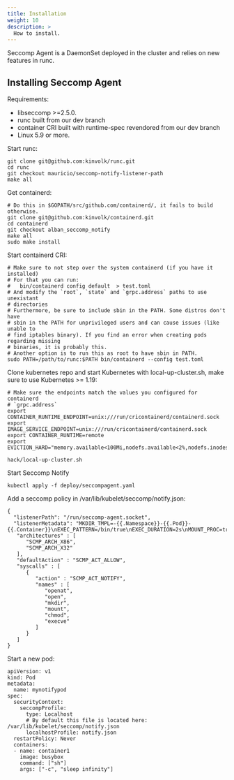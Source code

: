 ```yaml
---
title: Installation
weight: 10
description: >
  How to install.
---
```


Seccomp Agent is a DaemonSet deployed in the cluster and relies on new features in runc.

## Installing Seccomp Agent

Requirements:
- libseccomp >=2.5.0.
- runc built from our dev branch
- container CRI built with runtime-spec revendored from our dev branch
- Linux 5.9 or more.

Start runc:
```
git clone git@github.com:kinvolk/runc.git
cd runc
git checkout mauricio/seccomp-notify-listener-path
make all
```

Get containerd:
```
# Do this in $GOPATH/src/github.com/containerd/, it fails to build otherwise.
git clone git@github.com:kinvolk/containerd.git
cd containerd
git checkout alban_seccomp_notify
make all
sudo make install
```

Start containerd CRI:
```
# Make sure to not step over the system containerd (if you have it installed)
# For that you can run:
# 	bin/containerd config default  > test.toml
# And modify the `root`, `state` and `grpc.address` paths to use unexistant
# directories
# Furthermore, be sure to include sbin in the PATH. Some distros don't have
# sbin in the PATH for unprivileged users and can cause issues (like unable to
# find iptables binary). If you find an error when creating pods regarding missing
# binaries, it is probably this.
# Another option is to run this as root to have sbin in PATH.
sudo PATH=/path/to/runc:$PATH bin/containerd --config test.toml
```

Clone kubernetes repo and start Kubernetes with local-up-cluster.sh, make sure
to use Kubernetes >= 1.19:
```
# Make sure the endpoints match the values you configured for containerd
# `grpc.address`
export CONTAINER_RUNTIME_ENDPOINT=unix:///run/cricontainerd/containerd.sock
export IMAGE_SERVICE_ENDPOINT=unix:///run/cricontainerd/containerd.sock
export CONTAINER_RUNTIME=remote
export EVICTION_HARD="memory.available<100Mi,nodefs.available<2%,nodefs.inodesFree<2%"

hack/local-up-cluster.sh
```

Start Seccomp Notify
```
kubectl apply -f deploy/seccompagent.yaml
```

Add a seccomp policy in /var/lib/kubelet/seccomp/notify.json:
```
{
  "listenerPath": "/run/seccomp-agent.socket",
  "listenerMetadata": "MKDIR_TMPL=-{{.Namespace}}-{{.Pod}}-{{.Container}}\nEXEC_PATTERN=/bin/true\nEXEC_DURATION=2s\nMOUNT_PROC=true\nMOUNT_SYSFS=true",
   "architectures" : [
      "SCMP_ARCH_X86",
      "SCMP_ARCH_X32"
   ],
   "defaultAction" : "SCMP_ACT_ALLOW",
   "syscalls" : [
      {
         "action" : "SCMP_ACT_NOTIFY",
         "names" : [
            "openat",
            "open",
            "mkdir",
            "mount",
            "chmod",
            "execve"
         ]
      }
   ]
}
```

Start a new pod:
```
apiVersion: v1
kind: Pod
metadata:
  name: mynotifypod
spec:
  securityContext:
    seccompProfile:
      type: Localhost
      # By default this file is located here: /var/lib/kubelet/seccomp/notify.json
      localhostProfile: notify.json
  restartPolicy: Never
  containers:
  - name: container1
    image: busybox
    command: ["sh"]
    args: ["-c", "sleep infinity"]
```
